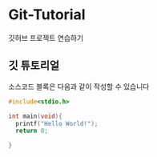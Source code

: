 # Git-Tutorial
깃허브 프로젝트 연습하기

## 깃 튜토리얼

소스코드 블록은 다음과 같이 작성할 수 있습니다

```c
#include<stdio.h>

int main(void){
  printf("Hello World!");
  return 0;

}


```
